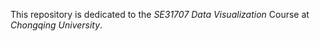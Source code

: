 This repository is dedicated to the *SE31707 Data Visualization* Course at _Chongqing University_. 
